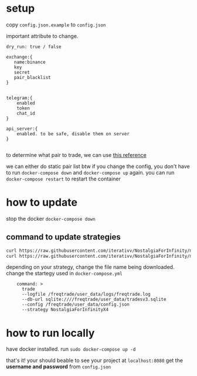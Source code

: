 # setup

copy `config.json.example` to `config.json`

important attribute to change.

```
dry_run: true / false

exchange:{
   name:binance
   key
   secret
   pair_blacklist
}


telegram:{
    enabled
    token
    chat_id
}

api_server:{
    enabled. to be safe, disable them on server
}


```

to determine what pair to trade, we can use [this reference](https://github.com/iterativv/NostalgiaForInfinity/wiki/NFI-Specific-Configs)

we can either do static pair list
btw if you change the config, you don't have to run `docker-compose down` and `docker-compose up` again. you can run `docker-compose restart` to restart the container

# how to update

stop the docker `docker-compose down`

## command to update strategies

```zsh
curl https://raw.githubusercontent.com/iterativv/NostalgiaForInfinity/main/NostalgiaForInfinityX.py -o user_data/strategies/NostalgiaForInfinityX.py
curl https://raw.githubusercontent.com/iterativv/NostalgiaForInfinity/main/NostalgiaForInfinityX4.py -o user_data/strategies/NostalgiaForInfinityX4.py
```

depending on your strategy, change the file name being downloaded. change the startegy used in `docker-compose.yml`

```
    command: >
      trade
      --logfile /freqtrade/user_data/logs/freqtrade.log
      --db-url sqlite:////freqtrade/user_data/tradesv3.sqlite
      --config /freqtrade/user_data/config.json
      --strategy NostalgiaForInfinityX4
```

# how to run locally

have docker installed. run `sudo docker-compose up -d`

that's it!
your should beable to see your project at `localhost:8080`
get the **username and password** from `config.json`
